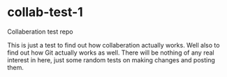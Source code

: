 # collab-test-1
Collaberation test repo

This is just a test to find out how collaberation actually works. Well also to find out how Git actually works as well.
There will be nothing of any real interest in here, just some random tests on making changes and posting them.

